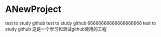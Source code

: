 # ANewProject
test to study github
test to study github
66666666666666666666
test to study github
这是一个学习和测试github使用的工程
